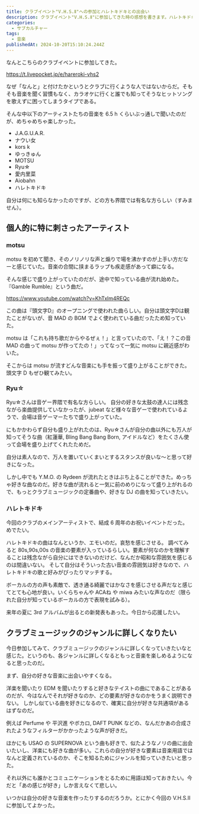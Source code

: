 ```yaml
---
title: クラブイベント"V.H.S.Ⅱ"への参加とハレトキドキとの出会い
description: クラブイベント"V.H.S.Ⅱ"に参加してきた時の感想を書きます。ハレトキドキというユニットとの出会いがありました
categories: 
  - サブカルチャー
tags:
  - 音楽
publishedAt: 2024-10-20T15:10:24.244Z
---
```


なんとこちらのクラブイベントに参加してきた。

https://t.livepocket.jp/e/hareroki-vhs2

なぜ「なんと」と付けたかというとクラブに行くような人ではないからだ。そもそも音楽を聞く習慣もなく、カラオケに行くと誰でも知ってそうなヒットソングを歌えずに困ってしまうタイプである。

そんな中以下のアーティストたちの音楽を 6.5 h くらいぶっ通しで聞いたのだが、めちゃめちゃ楽しかった。

- J.A.G.U.A.R.
- ナウい女
- kors k
- ゆっきゅん
- MOTSU
- Ryu☆
- 愛内里菜
- Aiobahn
- ハレトキドキ

自分は何にも知らなかったのですが、どの方も界隈では有名な方らしい（すみません）。

## 個人的に特に刺さったアーティスト
### motsu
motsu を初めて聞き、そのノリノリな声と煽りで場を沸かすのが上手い方だなーと感じていた。音楽の合間に挟まるラップも疾走感があって癖になる。

そんな感じで盛り上がっていたのだが、途中で知っている曲が流れ始めた。『Gamble Rumble』という曲だ。

https://www.youtube.com/watch?v=KhTxlm4REQc

この曲は『頭文字D』のオープニングで使われた曲らしい。自分は頭文字Dは観たことがないが、音 MAD の BGM でよく使われている曲だったため知っていた。

motsu は「これも持ち歌だからやるぜぇ！」と言っていたので、「え！？この音 MAD の曲って motsu が作ってたの！」ってなって一気に motsu に親近感がわいた。

そこからは motsu が流すどんな音楽にも手を振って盛り上がることができた。頭文字 D もぜひ観てみたい。

### Ryu☆
Ryu☆さんは音ゲー界隈で有名な方らしい。
自分の好きな太鼓の達人には残念ながら楽曲提供していなかったが、jubeat など様々な音ゲーで使われているようで、会場は音ゲーマーたちで盛り上がっていた。

にもかかわらず自分も盛り上がれたのは、Ryu☆さんが自分の曲以外にも万人が知ってそうな曲（紅蓮華, Bling Bang Bang Born, アイドルなど）をたくさん使って会場を盛り上げてくれたためだ。

自分は素人なので、万人を置いていくまいとするスタンスが良いな～と思って好きになった。

しかし中でも Y.M.O. の Rydeen が流れたときはぶち上ることができた。めっちゃ好きな曲なのだ。好きな曲が流れると一気に前のめりになって盛り上がれるので、もっとクラブミュージックの定番曲や、好きな DJ の曲を知っていきたい。

### ハレトキドキ
今回のクラブのメインアーティストで、結成 6 周年のお祝いイベントだった。めでたい。

ハレトキドキの曲はなんというか、エモいのだ。哀愁を感じさせる。
調べてみると 80s,90s,00s の音楽の要素が入っているらしい。要素が何なのかを理解することは残念ながら自分にはできないのだけど、なんだか昭和な雰囲気を感じるのは間違いない。
そして自分はそういった古い音楽の雰囲気は好きなので、ハレトキドキの歌と好みがぴったりマッチする。

ボーカルの方の声も素敵で、透き通る綺麗ではかなさを感じさせる声だなと感じてとても心地が良い。いくらちゃんや ACAね や miwa みたいな声なのだ（限られた自分が知っているボーカルの方で表現を試みる）。

来年の夏に 3rd アルバムが出るとの新発表もあった。今日から応援したい。

## クラブミュージックのジャンルに詳しくなりたい
今日参加してみて、クラブミュージックのジャンルに詳しくなっていきたいなと感じた。というのも、各ジャンルに詳しくなるともっと音楽を楽しめるようになると思ったのだ。

まず、自分の好きな音楽に出会いやすくなる。

洋楽を聞いたり EDM を聞いたりすると好きなテイストの曲にであることがあるのだが、今はなんでそれが好きなのか、どの要素が好きなのかをうまく説明できない。
しかし似ている曲を好きになるので、確実に自分が好きな共通項があるはずなのだ。

例えば Perfume や 平沢進 やボカロ, DAFT PUNK などの、なんだかあの合成されたようなフィルターがかかったような声が好きだ。

ほかにも USAO の SUPERNOVA という曲も好きで、似たようなノリの曲に出会いたいし、洋楽にも好きな曲が多い。これらの自分が好きな要素は音楽用語ではなんと定義されているのか、そこを知るためにジャンルを知っていきたいと思った。

それ以外にも誰かとコミュニケーションをとるために用語は知っておきたい。今だと「あの感じが好き」しか言えなくて悲しい。

いつかは自分の好きな音楽を作ったりするのだろうか。とにかく今回の V.H.S.Ⅱ に参加してよかった。
